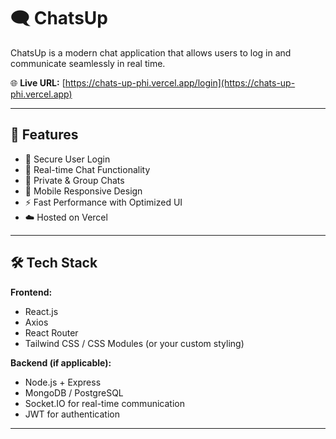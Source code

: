 # 🗨️ ChatsUp

ChatsUp is a modern chat application that allows users to log in and communicate seamlessly in real time.

🌐 **Live URL:** [https://chats-up-phi.vercel.app/login](https://chats-up-phi.vercel.app)

---

## 🚀 Features

- 🔐 Secure User Login
- 💬 Real-time Chat Functionality
- 👥 Private & Group Chats
- 📱 Mobile Responsive Design
- ⚡ Fast Performance with Optimized UI
- ☁️ Hosted on Vercel

---

## 🛠️ Tech Stack
**Frontend:**
- React.js
- Axios
- React Router
- Tailwind CSS / CSS Modules (or your custom styling)

**Backend (if applicable):**
- Node.js + Express
- MongoDB / PostgreSQL
- Socket.IO for real-time communication
- JWT for authentication

---


